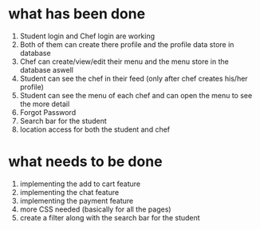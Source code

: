 # what has been done 
1. Student login and Chef login are working
2. Both of them can create there profile and the profile data store in database
3. Chef can create/view/edit their menu and the menu store in the database aswell
4. Student can see the chef in their feed (only after chef creates his/her profile)
5. Student can see the menu of each chef and can open the menu to see the more detail
6. Forgot Password
7. Search bar for the student
8. location access for both the student and chef

# what needs to be done 
1. implementing the add to cart feature
2. implementing the chat feature
3. implementing the payment feature
4. more CSS needed (basically for all the pages)
5. create a filter along with the search bar for the student 
